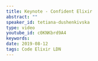 ```yaml
---
title: Keynote - Confident Elixir
abstract: ""
speaker_id: tetiana-dushenkivska
type: video
youtube_id: c0KNKbrd9A4
keywords: 
date: 2019-08-12
tags: Code Elixir LDN
---
```


